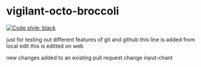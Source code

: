 # vigilant-octo-broccoli
[![Code style: black](https://img.shields.io/badge/code%20style-black-000000.svg)](https://github.com/psf/black)

just for testing out different features of git and github
this line is added from local edit
this is editted on web

new changes added to an existing pull request
change
input-chant
